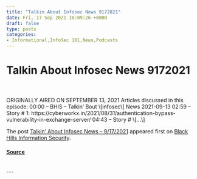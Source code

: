 ```yaml
---
title: "Talkin About Infosec News 9172021"
date: Fri, 17 Sep 2021 18:09:26 +0000
draft: false
type: posts
categories: 
- Informational,InfoSec 101,News,Podcasts
---
```

# Talkin About Infosec News 9172021

<br/>

<br/>
ORIGINALLY AIRED ON SEPTEMBER 13, 2021 Articles discussed in this episode: 00:00 – BHIS – Talkin’ Bout \[infosec\] News 2021-09-13 02:59 – Story # 1: https://cyberworkx.in/2021/08/31/authentication-bypass-vulnerability-in-exchange-server/ 04:43 – Story # \[…\]

The post [Talkin’ About Infosec News – 9/17/2021](https://www.blackhillsinfosec.com/talkin-about-infosec-news-9-17-2021/) appeared first on [Black Hills Information Security](https://www.blackhillsinfosec.com).

#### [Source](https://www.blackhillsinfosec.com/talkin-about-infosec-news-9-17-2021/)

<br/>
---
